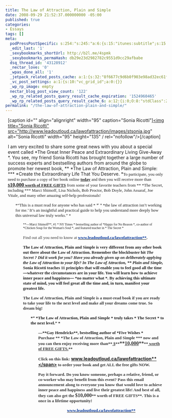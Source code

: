 ```yaml
---
title: The Law of Attraction, Plain and Simple
date: 2008-09-29 21:52:37.000000000 -05:00
published: true
categories:
- Essays
tags: []
meta:
  podPressPostSpecific: s:254:"s:245:"a:6:{s:15:"itunes:subtitle";s:15:"##PostExcerpt##";s:14:"itunes:summary";s:15:"##PostExcerpt##";s:15:"itunes:keywords";s:17:"##WordPressCats##";s:13:"itunes:author";s:10:"##Global##";s:15:"itunes:explicit";s:2:"No";s:12:"itunes:block";s:2:"No";}";";
  _edit_last: '1'
  _sexybookmarks_shortUrl: http://b2l.me/4spmk
  _sexybookmarks_permaHash: db29e23d2982782c9551d9cc29afbabe
  dsq_thread_id: '43128912'
  _nectar_love: '0'
  _wpas_done_all: '1'
  _jetpack_related_posts_cache: a:1:{s:32:"8f6677c9d6b0f903e98ad32ec61f8deb";a:2:{s:7:"expires";i:1504198640;s:7:"payload";a:3:{i:0;a:1:{s:2:"id";i:347;}i:1;a:1:{s:2:"id";i:1110;}i:2;a:1:{s:2:"id";i:1285;}}}}
  _vc_post_settings: a:1:{s:10:"vc_grid_id";a:0:{}}
  _wp_rp_image: empty
  nectar_blog_post_view_count: '122'
  _wp_rp_related_posts_query_result_cache_expiration: '1524960465'
  _wp_rp_related_posts_query_result_cache_6: a:12:{i:0;O:8:"stdClass":2:{s:7:"post_id";s:4:"1285";s:5:"score";s:17:"63.11700900330271";}i:1;O:8:"stdClass":2:{s:7:"post_id";s:3:"398";s:5:"score";s:17:"58.71017018982042";}i:2;O:8:"stdClass":2:{s:7:"post_id";s:3:"737";s:5:"score";s:17:"55.07185330295735";}i:3;O:8:"stdClass":2:{s:7:"post_id";s:3:"427";s:5:"score";s:17:"50.80193692594082";}i:4;O:8:"stdClass":2:{s:7:"post_id";s:4:"1373";s:5:"score";s:17:"48.26945853940958";}i:5;O:8:"stdClass":2:{s:7:"post_id";s:3:"831";s:5:"score";s:17:"48.26945853940958";}i:6;O:8:"stdClass":2:{s:7:"post_id";s:3:"393";s:5:"score";s:17:"48.26945853940958";}i:7;O:8:"stdClass":2:{s:7:"post_id";s:3:"333";s:5:"score";s:17:"44.81047237861496";}i:8;O:8:"stdClass":2:{s:7:"post_id";s:4:"4550";s:5:"score";s:17:"44.69708169127584";}i:9;O:8:"stdClass":2:{s:7:"post_id";s:3:"383";s:5:"score";s:17:"41.94373827972951";}i:10;O:8:"stdClass":2:{s:7:"post_id";s:3:"356";s:5:"score";s:17:"41.94373827972951";}i:11;O:8:"stdClass":2:{s:7:"post_id";s:3:"604";s:5:"score";s:17:"41.23809553048123";}}
permalink: "/the-law-of-attraction-plain-and-simple/"
---
```

<div style="margin: 1ex;">
<div>
<p><span style="font-size: small; font-family: Georgia; color: #333333;"> </span>

[caption id="" align="alignright" width="95" caption="Sonia Ricotti"]<a href="http://www.leadoutloud.ca/lawofattraction/" rel="nofollow"><img title="Sonia Ricotti" src="http://www.leadoutloud.ca/lawofattraction/images/stsonia.jpg" alt="Sonia Ricotti" width="95" height="135" / rel="nofollow"/></a>[/caption]

I am very excited to  share some great news with you about a special event called  *The Great  Inner Peace and Extraordinary Living Give-Away *. You see, my friend  Sonia Ricotti has brought together a large number of success experts  and bestselling authors from around the globe to promote her newest  book, ** *The Law of Attraction, Plain and Simple:  ***  *Create the Extraordinary Life That You Deserve. *<span style="font-size: small; font-family: Georgia;">To participate, you only need to purchase  a copy of her book online **<span style="text-decoration: underline;">today</span>** and then you will receive  more than **<span style="text-decoration: underline;">$</span>**</span><span style="font-size: medium; font-family: Georgia;">**<span style="text-decoration: underline;">10,000</span>**</span><span style="font-size: small; font-family: Georgia;">**<span style="text-decoration: underline;"> worth of FREE GIFTS</span>** from some  of your favorite teachers from ** *The Secret, including *** Marci  Shimoff, Lisa Nichols, Bob Proctor, Bob Doyle, John Assaraf, Joe Vitale,  and many other amazing self-help professionals!</span></p>
<ul /><span style="font-size: small; font-family: Georgia;"> *“This is a must read for anyone  who has said  *</span><span style="font-size: small; font-family: Arial;"> *‘ *</span><span style="font-size: small; font-family: Georgia;"> *the law of attraction isn’t working for  me.’ It’s an insightful and practical guide to help you understand  more deeply how this universal law truly works.” *</span></p>
<ul /><span style="font-size: x-small; font-family: Georgia;">**—Marci Shimoff**, #1  * NY Times * bestselling author of  *Happy for No Reason *, co-author  of  *Chicken Soup for the Woman's Soul *, and featured teacher in  * The Secret *<br />
</span><br />
<span style="font-size: small; font-family: Georgia; color: #333333;">Find out all you need  to know at </span><a href="http://www.leadoutloud.ca/lawofattraction/" target="_blank" rel="nofollow"><span style="font-size: small; font-family: Georgia; color: #003399;" rel="nofollow"><strong rel="nofollow">www.leadoutloud.ca/lawofattraction**</span></a><span style="font-size: small; font-family: Georgia; color: #333333;">.</span>

<span style="font-size: small; font-family: Georgia;">**The Law of Attraction,** **Plain  and Simple** is very different from any other book out there about  the Law of Attraction. Remember the blockbuster hit  *The Secret *?  Did it work for you? Have you already given up on deliberately applying  the Law of Attraction to your life? In **The Law of Attraction,** ** Plain and Simple,** Sonia Ricotti teaches 11 principles that will  enable you to feel good all the time</span><span style="font-size: small; font-family: Arial;">—</span><span style="font-size: small; font-family: Georgia;">whatever the circumstances are in your life.  You will learn how to achieve inner peace and happiness</span><span style="font-size: small; font-family: Arial;">—</span><span style="font-size: small; font-family: Georgia;"> *no matter what *. By achieving this ultimate  state of mind, you will feel great all the time and, in turn, manifest  your greatest life.</span>

<span style="font-size: small; font-family: Georgia; color: #333333;"> **The Law of Attraction,  Plain and Simple** is a **must-read book** if you are ready to  take your life to the next level and make all your dreams come true.  So dream big!</span></p>
<ul /><span style="font-size: small; font-family: Times New Roman;"> *“ *The Law of Attraction,  Plain and Simple * truly takes  * The Secret * to the next level.” *</span></p>
<ul /><span style="font-size: small; font-family: Times New Roman;">—**Gay Hendricks**,  bestselling author of  *Five Wishes *</span><br />
<span style="font-size: small; font-family: Georgia; color: #333333;">Purchase ** *The  Law of Attraction, Plain and Simple *** now and you can then enjoy  receiving more than**<span style="text-decoration: underline;"> $</span>**</span><span style="font-size: medium; font-family: Georgia; color: #333333;">**<span style="text-decoration: underline;">10,000</span>**</span><span style="font-size: small; font-family: Georgia; color: #333333;">**<span style="text-decoration: underline;"> worth of FREE GIFTS.</span>**</span>

<span style="font-size: small; font-family: Georgia; color: #333333;">Click on this link: </span><a href="http://www.leadoutloud.ca/lawofattraction/" target="_blank" rel="nofollow"><span style="font-size: small; font-family: Georgia; color: #003399;" rel="nofollow"><strong rel="nofollow">www.leadoutloud.ca/lawofattraction**</span></a><span style="font-size: small; font-family: Georgia; color: #333333;"> to order your book and get  ALL the free gifts NOW.</span>

<span style="font-size: small; font-family: Georgia; color: #333333;">**Pay it forward**.  Do you know someone, perhaps a relative, friend, or co-worker who may  benefit from this event? Pass this email announcement along to everyone  you know that would love to achieve inner peace and happiness and live  their greatest life! And best of all, they can also get the </span><span style="font-size: medium; font-family: Georgia; color: #333333;">**$10,000**</span><span style="font-size: small; font-family: Georgia; color: #333333;">** worth of FREE GIFTS**. This is a once in a lifetime opportunity! </span></p>
<p align="center"><a href="http://www.leadoutloud.ca/lawofattraction/" target="_blank" rel="nofollow"><span style="font-size: small; font-family: Georgia; color: #003399;" rel="nofollow"><strong rel="nofollow">www.leadoutloud.ca/lawofattraction**</span></a></p>
</div>
</div>
